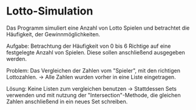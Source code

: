 # Lotto-Simulation
 Das Programm simuliert eine Anzahl von Lotto Spielen und betrachtet die Häufigkeit, der Gewinnmöglichkeiten.

Aufgabe:
Betrachtung der Häufigkeit von 0 bis 6 Richtige auf eine festgelegte Anzahl von Spielen.
Diese sollen anschließend ausgegeben werden.

Problem:
Das Vergleichen der Zahlen vom "Spieler", mit den richtigen Lottozahlen.
-> Alle Zahlen wurden vorher in eine Liste eingetragen.

Lösung:
Keine Listen zum vergleichen benutzen -> Stattdessen Sets verwenden und mit nutzung der "Intersection"-Methode,
die gleichen Zahlen anschließend in ein neues Set schreiben.